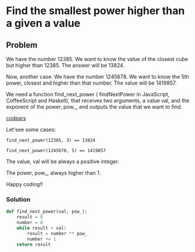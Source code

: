 # Find the smallest power higher than a given a value

## Problem

We have the number 12385. We want to know the value of the closest cube but higher than 12385. The answer will be 13824.

Now, another case. We have the number 1245678. We want to know the 5th power, closest and higher than that number. The value will be 1419857.

We need a function find_next_power ( findNextPower in JavaScript, CoffeeScript and Haskell), that receives two arguments, a value val, and the exponent of the power, pow_, and outputs the value that we want to find.

[codears](https://www.codewars.com/kata/56ba65c6a15703ac7e002075)

Let'see some cases:
```
find_next_power(12385, 3) == 13824

find_next_power(1245678, 5) == 1419857
```
The value, val will be always a positive integer.

The power, pow_, always higher than 1.

Happy coding!!

### Solution
```python
def find_next_power(val, pow_):
    result = 0
    number = 0
    while result < val:
        result = number ** pow_
        number += 1    
    return result
```